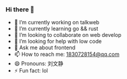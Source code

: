 ### Hi there 👋

<!--
**maoxiaodun/maoxiaodun** is a ✨ _special_ ✨ repository because its `README.md` (this file) appears on your GitHub profile.

Here are some ideas to get you started:
-->
- 🔭 I’m currently working on talkweb
- 🌱 I’m currently learning go && rust
- 👯 I’m looking to collaborate on web develop
- 🤔 I’m looking for help with low code
- 💬 Ask me about frontend
- 📫 How to reach me: 1830728154@qq.com
- 😄 Pronouns: 刘文静
- ⚡ Fun fact: lol


